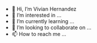 - 👋 Hi, I’m Vivian Hernandez
- 👀 I’m interested in ...
- 🌱 I’m currently learning ...
- 💞️ I’m looking to collaborate on ...
- 📫 How to reach me ...


